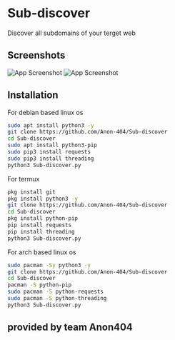 # Sub-discover

Discover all subdomains of your terget web 

## Screenshots

![App Screenshot](https://imgur.com/fVCHTND.png)
![App Screenshot](https://imgur.com/QiRhoDx.png)

## Installation

For debian based linux os

```bash
sudo apt install python3 -y
git clone https://github.com/Anon-404/Sub-discover
cd Sub-discover
sudo apt install python3-pip
sudo pip3 install requests
sudo pip3 install threading 
python3 Sub-discover.py
```
For termux

```bash
pkg install git
pkg install python3 -y
git clone https://github.com/Anon-404/Sub-discover
cd Sub-discover
pkg install python-pip
pip install requests
pip install threading 
python3 Sub-discover.py
```

For arch based linux os

```bash
sudo pacman -Sy python3 -y
git clone https://github.com/Anon-404/Sub-discover 
cd Sub-discover 
pacman -S python-pip
sudo pacman -S python-requests
sudo pacman -S python-threading 
python3 Sub-discover.py 
```

## provided by team Anon404

